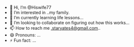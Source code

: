 - 👋 Hi, I’m @Hiswife77
- 👀 I’m interested in ..my family.
- 🌱 I’m currently learning life lessons...
- 💞️ I’m looking to collaborate on figuring out how this works...
- 📫 How to reach me .staryates4@gmail.com..
- 😄 Pronouns: ...
- ⚡ Fun fact: ...

<!---
Hiswife77/Hiswife77 is a ✨ special ✨ repository because its `README.md` (this file) appears on your GitHub profile.
You can click the Preview link to take a look at your changes.
--->
